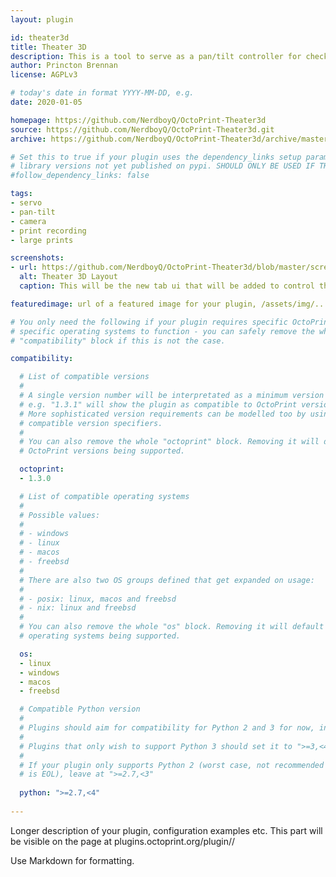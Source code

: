 ```yaml
---
layout: plugin

id: theater3d
title: Theater 3D
description: This is a tool to serve as a pan/tilt controller for checking on larger prints.
author: Princton Brennan
license: AGPLv3

# today's date in format YYYY-MM-DD, e.g.
date: 2020-01-05

homepage: https://github.com/NerdboyQ/OctoPrint-Theater3d
source: https://github.com/NerdboyQ/OctoPrint-Theater3d.git
archive: https://github.com/NerdboyQ/OctoPrint-Theater3d/archive/master.zip

# Set this to true if your plugin uses the dependency_links setup parameter to include
# library versions not yet published on pypi. SHOULD ONLY BE USED IF THERE IS NO OTHER OPTION!
#follow_dependency_links: false

tags:
- servo
- pan-tilt
- camera
- print recording
- large prints

screenshots:
- url: https://github.com/NerdboyQ/OctoPrint-Theater3d/blob/master/screenshot_plugin_00.png
  alt: Theater 3D Layout
  caption: This will be the new tab ui that will be added to control the pan/tilt system

featuredimage: url of a featured image for your plugin, /assets/img/...

# You only need the following if your plugin requires specific OctoPrint versions or
# specific operating systems to function - you can safely remove the whole
# "compatibility" block if this is not the case.

compatibility:

  # List of compatible versions
  #
  # A single version number will be interpretated as a minimum version requirement,
  # e.g. "1.3.1" will show the plugin as compatible to OctoPrint versions 1.3.1 and up.
  # More sophisticated version requirements can be modelled too by using PEP440
  # compatible version specifiers.
  #
  # You can also remove the whole "octoprint" block. Removing it will default to all
  # OctoPrint versions being supported.

  octoprint:
  - 1.3.0

  # List of compatible operating systems
  #
  # Possible values:
  #
  # - windows
  # - linux
  # - macos
  # - freebsd
  #
  # There are also two OS groups defined that get expanded on usage:
  #
  # - posix: linux, macos and freebsd
  # - nix: linux and freebsd
  #
  # You can also remove the whole "os" block. Removing it will default to all
  # operating systems being supported.

  os:
  - linux
  - windows
  - macos
  - freebsd

  # Compatible Python version
  #
  # Plugins should aim for compatibility for Python 2 and 3 for now, in which case the value should be ">=2.7,<4".
  #
  # Plugins that only wish to support Python 3 should set it to ">=3,<4". 
  #
  # If your plugin only supports Python 2 (worst case, not recommended for newly developed plugins since Python 2
  # is EOL), leave at ">=2.7,<3"
      
  python: ">=2.7,<4"
      
---
```


Longer description of your plugin, configuration examples etc. This part will be visible on the page at
plugins.octoprint.org/plugin/<your plugin identifier>/
    
Use Markdown for formatting.
